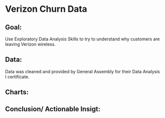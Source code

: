 # Verizon Churn Data

## Goal:
Use Exploratory Data Analysis Skills to try to understand why customers are leaving Verizon wireless. 

## Data:
Data was cleaned and provided by General Assembly for their Data Analysis I certificate.

## Charts:

## Conclusion/ Actionable Insigt:
